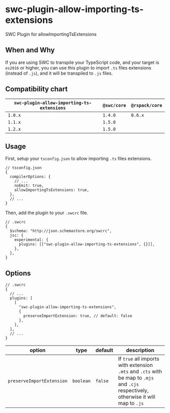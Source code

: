 # swc-plugin-allow-importing-ts-extensions

SWC Plugin for allowImportingTsExtensions

## When and Why

If you are using SWC to transpile your TypeScript code, and your target is `es2016` or higher, you can use this plugin to import `.ts` files extensions (instead of `.js`), and it will be transpiled to `.js` files.

## Compatibility chart

| `swc-plugin-allow-importing-ts-extensions` | `@swc/core` | `@rspack/core` |
| ------------------------------------------ | ----------- | -------------- |
| `1.0.x`                                    | `1.4.0`     | `0.6.x`        |
| `1.1.x`                                    | `1.5.0`     |                |
| `1.2.x`                                    | `1.5.0`     |                |

## Usage

First, setup your `tsconfig.json` to allow importing `.ts` files extensions.

```json5
// tsconfig.json
{
  compilerOptions: {
    // ...
    noEmit: true,
    allowImportingTsExtensions: true,
  },
  // ...
}
```

Then, add the plugin to your `.swcrc` file.

```json5
// .swcrc
{
  $schema: "http://json.schemastore.org/swcrc",
  jsc: {
    experimental: {
      plugins: [["swc-plugin-allow-importing-ts-extensions", {}]],
    },
  },
}
```

## Options

```json5
// .swcrc
{
  // ...
  plugins: [
    [
      "swc-plugin-allow-importing-ts-extensions",
      {
        preserveImportExtension: true, // default: false
      },
    ],
  ],
  // ...
}
```

| option                    | type      | default | description                                                                                                                          |
| ------------------------- | --------- | ------- | ------------------------------------------------------------------------------------------------------------------------------------ |
| `preserveImportExtension` | `boolean` | `false` | If `true` all imports with extension `.mts` and `.cts` with be map to `.mjs` and `.cjs` respectively, otherwise it will map to `.js` |
